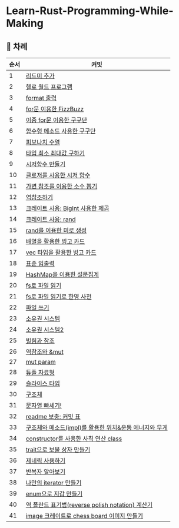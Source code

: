# Learn-Rust-Programming-While-Making

## 📕 차례
|순서|커밋|
|---|---|
|1|[리드미 추가](https://github.com/DennisYun/Learn-Rust-Programming-While-Making/commit/e2be9d48eb471e4cbe0f4f910cba84b2deaabf4f)|
|2|[헬로 월드 프로그램](https://github.com/DennisYun/Learn-Rust-Programming-While-Making/commit/c775d55e240114aa4a19a3a9bdd968d0ef3a39dc)|
|3|[format 출력](https://github.com/DennisYun/Learn-Rust-Programming-While-Making/commit/02ceb4c1f4a033407ead4508a2018a64b7f2ba38)|
|4|[for문 이용한 FizzBuzz](https://github.com/DennisYun/Learn-Rust-Programming-While-Making/commit/18c2b2f047de8192c9f9841988ff56cfc15bf649)|
|5|[이중 for문 이용한 구구단](https://github.com/DennisYun/Learn-Rust-Programming-While-Making/commit/12a7df6adb0b964a9878d7cb0c2ba110351e8ef5)|
|6|[함수형 메소드 사용한 구구단](https://github.com/DennisYun/Learn-Rust-Programming-While-Making/commit/d40b4b65fd1b4f28dc8c1a4f2021f5775df84b1b)|
|7|[피보나치 수열](https://github.com/DennisYun/Learn-Rust-Programming-While-Making/commit/8bb3b6864156faa03e68e54cf2e8a600168c2791)|
|8|[타입 최소 최대값 구하기](https://github.com/DennisYun/Learn-Rust-Programming-While-Making/commit/08873bb82581b4dae1d786dac52a356bb9b63c73)|
|9|[시저함수 만들기](https://github.com/DennisYun/Learn-Rust-Programming-While-Making/commit/5f925bfafb6cddb1db6406329ffc65d4ff0786b1)|
|10|[클로저를 사용한 시저 함수](https://github.com/DennisYun/Learn-Rust-Programming-While-Making/commit/9f6bc28432a83055e43a4ce41c302fcba617f8ff)|
|11|[가변 참조를 이용한 소수 뽑기](https://github.com/DennisYun/Learn-Rust-Programming-While-Making/commit/4a38aff2f6c8659caf842f2f6365fe36d140ebda)|
|12|[역참조하기](https://github.com/DennisYun/Learn-Rust-Programming-While-Making/commit/f205c9c9d5de6477ac096cc99d45b80a1d3d389c)|
|13|[크레이트 사용: BigInt 사용한 제곱](https://github.com/DennisYun/Learn-Rust-Programming-While-Making/commit/04f44733aacb4531f70662973a090843ea526c8b)|
|14|[크레이트 사용: rand](https://github.com/DennisYun/Learn-Rust-Programming-While-Making/commit/ed09ca2864fa99f3b9d4e39e099fd4c83cb028d3)|
|15|[rand를 이용한 미로 생성](https://github.com/DennisYun/Learn-Rust-Programming-While-Making/commit/2a877f283d86ff6b012186941cb7ef9d26dbb966)|
|16|[배열을 활용한 빙고 카드](https://github.com/DennisYun/Learn-Rust-Programming-While-Making/commit/ac660fd11ce70813ebe8796522090bc06dcb54ac)|
|17|[vec 타입을 활용한 빙고 카드](https://github.com/DennisYun/Learn-Rust-Programming-While-Making/commit/d66dce6dd36afb17bb9cd040260b90398c2013e5)|
|18|[표준 입출력](https://github.com/DennisYun/Learn-Rust-Programming-While-Making/commit/feba897a51a924db2ae125738eee3f1edb1a526b)|
|19|[HashMap을 이용한 설문집계](https://github.com/DennisYun/Learn-Rust-Programming-While-Making/commit/e6412f9f17995c6a88e45591e8f942e4c5b5acbb)|
|20|[fs로 파일 읽기](https://github.com/DennisYun/Learn-Rust-Programming-While-Making/commit/ddf8c13ba1a60cf9654662d7c5f0e6f296136b73)|
|21|[fs로 파일 읽기로 한영 사전](https://github.com/DennisYun/Learn-Rust-Programming-While-Making/commit/e1bec46efc39c1eb35cf801e3487196f56b98863)|
|22|[파일 쓰기](https://github.com/DennisYun/Learn-Rust-Programming-While-Making/commit/f0f2dc97daa1bebd866842f023c89aa6ec498b49)|
|23|[소유권 시스템](https://github.com/DennisYun/Learn-Rust-Programming-While-Making/commit/aba2410dc0c0dbc72fabdb5f0fbdf4d0d1ca2c29)|
|24|[소유권 시스템2](https://github.com/DennisYun/Learn-Rust-Programming-While-Making/commit/9db74897d5b8bbcfee521147d732a191af6275f0)|
|25|[빌림과 참조](https://github.com/DennisYun/Learn-Rust-Programming-While-Making/commit/6f6c75a9945afa53ccd0ae3998be418b5efd5c08)|
|26|[역참조와 &mut](https://github.com/DennisYun/Learn-Rust-Programming-While-Making/commit/7ee1b922bbbe39f1971cbddfdb0fd777b9726508)|
|27|[mut param](https://github.com/DennisYun/Learn-Rust-Programming-While-Making/commit/e140a8c2c630e19cbe340b4658ebfb8a1811f8e0)|
|28|[튜플 자료형](https://github.com/DennisYun/Learn-Rust-Programming-While-Making/commit/ff43e4ed7159f0b9f1130eab043590e8545db33b)|
|29|[슬라이스 타입](https://github.com/DennisYun/Learn-Rust-Programming-While-Making/commit/421ab5d4c78d6315694921b22f07336b821e9750)|
|30|[구조체](https://github.com/DennisYun/Learn-Rust-Programming-While-Making/commit/aea193ed2850051d3cd6354f97f23d20289f8045)|
|31|[문자열 빠세기!](https://github.com/DennisYun/Learn-Rust-Programming-While-Making/commit/12d116c53b7cd3ded5edeee1de40d6c5df9002b4)|
|32|[readme 보충: 커밋 표](https://github.com/DennisYun/Learn-Rust-Programming-While-Making/commit/3b8522e131e75e74aa6237082fc357e0000837c8)|
|33|[구조체와 메소드(impl)를 활용한 위치&운동 에너지와 무게](https://github.com/DennisYun/Learn-Rust-Programming-While-Making/commit/4742f0763aaf20b0b86d5ad8b81aaaf9288cc760)|
|34|[constructor를 사용한 사칙 연산 class](https://github.com/DennisYun/Learn-Rust-Programming-While-Making/commit/d61a6a33c79f1c71394a32dbea9de00a5e76bb26)|
|35|[trait으로 보물 상자 만들기](https://github.com/DennisYun/Learn-Rust-Programming-While-Making/commit/6ff5ae76c102dc033c570afaaf2be5bf3d1ccbca)|
|36|[제네릭 사용하기](https://github.com/DennisYun/Learn-Rust-Programming-While-Making/commit/68aeef9dea3f6ff6ff91edf41b0538287beb2e89)|
|37|[반복자 알아보기](https://github.com/DennisYun/Learn-Rust-Programming-While-Making/commit/f75c73bb3dca05e573ddc08ef37f33285a16bd8a)|
|38|[나만의 iterator 만들기](https://github.com/DennisYun/Learn-Rust-Programming-While-Making/commit/3e29595b5321d381e0b50c054e79692b667bf4cc)|
|39|[enum으로 지갑 만들기](https://github.com/DennisYun/Learn-Rust-Programming-While-Making/commit/cbe977f56e6cea7c52652db1cddf747ee5759137)|
|40|[역 폴란드 표기법(reverse polish notation) 계산기](https://github.com/DennisYun/Learn-Rust-Programming-While-Making/commit/648ff51ee6a1e51f80318d5874015ee2589daf68)|
|41|[image 크레이트로 chess board 이미지 만들기](https://github.com/DennisYun/Learn-Rust-Programming-While-Making/commit/e85ab3e710ff84a2b3705e686b843b22ee73a7ac)|
